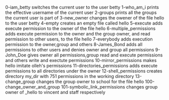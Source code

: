 0-iam_betty switches the current user to the user betty
1-who_am_i prints the effective username of the current user
2-groups prints all the groups the current user is part of
3-new_owner changes the owener of the file hello to the user betty
4-empty creates an empty file called hello
5-execute adds execute permission to the owner of the file hello
6-multiple_permissions adds execute permission to the owner and the group owner, and read permission to other users, to the file hello
7-everybody adds execution permission to the owner,group and others
8-James_Bond adds all permissions to other users and denies owner and group all permissions
9-John_Doe gives owner all permissions,group read and execute permissions and others write and exectute permissions
10-mirror_permissions makes hello imitate olleh's permissions
11-directories_permissions adds execute permissions to all directories under the owner
 12-shell_permissions creates directory my_dir with 751 permissions in the working directory
13-change_group changes the group owner to school for the file hello
100-change_owner_and_group
101-symbolic_link_permissions changes group owner of _hello to vincent and staff respectively
